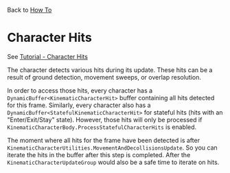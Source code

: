 Back to [How To](../how-to.md)

# Character Hits

See [Tutorial - Character Hits](../Tutorial/tutorial-characterhits.md)

The character detects various hits during its update. These hits can be a result of ground detection, movement sweeps, or overlap resolution.

In order to access those hits, every character has a `DynamicBuffer<KinematicCharacterHit>` buffer containing all hits detected for this frame. Similarly, every character also has a `DynamicBuffer<StatefulKinematicCharacterHit>` for stateful hits (hits with an "Enter/Exit/Stay" state). However, those hits will only be processed if `KinematicCharacterBody.ProcessStatefulCharacterHits` is enabled.

The moment where all hits for the frame have been detected is after `KinematicCharacterUtilities.MovementAndDecollisionsUpdate`. So you can iterate the hits in the buffer after this step is completed. After the `KinematicCharacterUpdateGroup` would also be a safe time to iterate on hits.